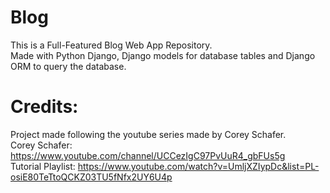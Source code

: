 # Blog

This is a Full-Featured Blog Web App Repository.<br>
Made with Python Django, Django models for database tables and Django ORM to query the database.

# Credits:
Project made following the youtube series made by Corey Schafer.<br>
Corey Schafer: https://www.youtube.com/channel/UCCezIgC97PvUuR4_gbFUs5g<br>
Tutorial Playlist: https://www.youtube.com/watch?v=UmljXZIypDc&list=PL-osiE80TeTtoQCKZ03TU5fNfx2UY6U4p